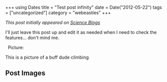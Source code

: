 +++
using Dates
title = "Test post infinity"
date = Date("2012-05-22")
tags = ["uncategorized"]
category = "webeasties"
+++

_This post initially appeared on [Science Blogs](http://scienceblogs.com/webeasties)_

I'll just leave this post up and edit it as needed when I need to check the features... don't mind me.

 
Picture:

This is a picture of a buff dude climbing

      
  

 ## Post Images


